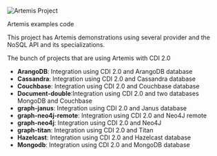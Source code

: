 ![Artemis Project](https://github.com/JNOSQL/jnosql-site/blob/master/images/duke-artemis.png)

Artemis examples code


This project has Artemis demonstrations using several provider and the NoSQL API and its specializations.




The bunch of projects that are using Artemis with CDI 2.0

* **ArangoDB**: Integration using CDI 2.0 and ArangoDB database
* **Cassandra**: Integration using CDI 2.0 and Cassandra database
* **Couchbase**: Integration using CDI 2.0 and Couchbase database
* **Document-double**:Integration using CDI 2.0 and two databases MongoDB and Couchbase
* **graph-janus**: Integration using CDI 2.0 and Janus database
* **graph-neo4j-remote**: Integration using CDI 2.0 and Neo4J remote
* **graph-neo4j**: Integration using CDI 2.0 and Neo4J
* **graph-titan**: Integration using CDI 2.0 and Titan
* **Hazelcast**: Integration using CDI 2.0 and Hazelcast database
* **Mongodb**: Integration using CDI 2.0 and MongoDB database
